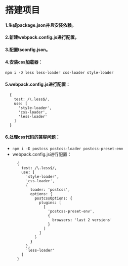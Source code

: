 # 搭建项目
#### 1.生成package.json并且安装依赖。
#### 2.新建webpack.config.js进行配置。
#### 3.配置tsconfig.json。
#### 4.安装css加载器：
  `npm i -D less less-loader css-loader style-loader`
#### 5.webpack.config.js进行配置：
  ```
    {
      test: /\.less$/,
      use: [
        'style-loader',
        'css-loader',
        'less-loader'
      ]
    }
  ```
#### 6.处理css代码的兼容问题：
  - `npm i -D postcss postcss-loader postcss-preset-env`
  - webpack.config.js进行配置：
    ```
      {
        test: /\.less$/,
        use: [
          'style-loader',
          'css-loader',
          {
            loader: 'postcss',
            options: {
              postcssOptions: {
                plugins: [
                  [
                    'postcss-preset-env',
                    {
                      browsers: 'last 2 versions'
                    }
                  ]
                ]
              }
            }
          },
          'less-loader'
        ]
      }
    ```

